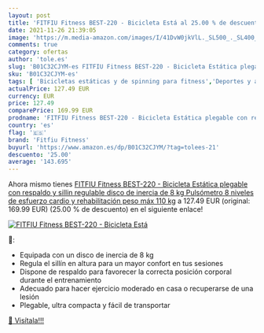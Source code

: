 ```yaml
---
layout: post
title: 'FITFIU Fitness BEST-220 - Bicicleta Está al 25.00 % de descuento'
date: 2021-11-26 21:39:05
image: 'https://m.media-amazon.com/images/I/41DvW0jkVlL._SL500_._SL400_.jpg'
comments: true
category: ofertas
author: 'tole.es'
slug: 'B01C32CJYM-es FITFIU Fitness BEST-220 - Bicicleta Estática plegable con...'
sku: 'B01C32CJYM-es'
tags: [ 'Bicicletas estáticas y de spinning para fitness','Deportes y aire libre','Fitness y ejercicio','Máquinas de cardio para fitness','bicicleta','fitfiu fitness', ]
actualPrice: 127.49 EUR
currency: EUR
price: 127.49
comparePrice: 169.99 EUR
prodname: 'FITFIU Fitness BEST-220 - Bicicleta Estática plegable con respaldo y sillin regulable  disco de inercia de 8 kg  Pulsómetro  8 niveles de esfuerzo  cardio y rehabilitación  peso máx 110 kg'
country: 'es'
flag: '🇪🇸'
brand: 'Fitfiu Fitness'
buyurl: 'https://www.amazon.es/dp/B01C32CJYM/?tag=tolees-21'
descuento: '25.00'
average: '143.695'
---
```


Ahora mismo tienes [FITFIU Fitness BEST-220 - Bicicleta Estática plegable con respaldo y sillin regulable  disco de inercia de 8 kg  Pulsómetro  8 niveles de esfuerzo  cardio y rehabilitación  peso máx 110 kg](https://www.amazon.es/dp/B01C32CJYM/?tag=tolees-21) a 127.49 EUR (original: 169.99 EUR) (25.00 %  de descuento) en el siguiente enlace!

[![FITFIU Fitness BEST-220 - Bicicleta Está](https://m.media-amazon.com/images/I/41DvW0jkVlL._SL500_._SL400_.jpg)](https://www.amazon.es/dp/B01C32CJYM/?tag=tolees-21)

🔎:

- Equipada con un disco de inercia de 8 kg
- Regula el sillín en altura para un mayor confort en tus sesiones
- Dispone de respaldo para favorecer la correcta posición corporal durante el entrenamiento
- Adecuado para hacer ejercicio moderado en casa o recuperarse de una lesión
- Plegable, ultra compacta y fácil de transportar

[🛒 Visítala!!!](https://www.amazon.es/dp/B01C32CJYM/?tag=tolees-21)
